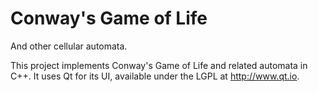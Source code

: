 # Conway's Game of Life
And other cellular automata.

This project implements Conway's Game of Life and related automata in C++. It
uses Qt for its UI, available under the LGPL at http://www.qt.io.
